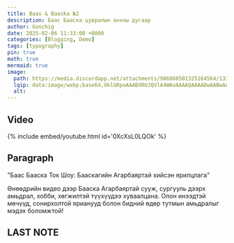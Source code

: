 ```yaml
---
title: Baas & Baaska №2
description: Баас Бааска цувралын анхны дугаар
author: Gonchig
date: 2025-02-06 11:33:00 +0800
categories: [Blogging, Demo]
tags: [typography]
pin: true
math: true
mermaid: true
image:
  path: https://media.discordapp.net/attachments/986868501325164564/1337000705549930496/image.png?ex=67a5da70&is=67a488f0&hm=91f2c1ed2534cac2d8d2de7a39d793e881d79df76cff0aac4811b72eeac888e2&=&format=webp&quality=lossless&width=1357&height=671
  lqip: data:image/webp;base64,UklGRpoAAABXRUJQVlA4WAoAAAAQAAAADwAABwAAQUxQSDIAAAARL0AmbZurmr57yyIiqE8oiG0bejIYEQTgqiDA9vqnsUSI6H+oAERp2HZ65qP/VIAWAFZQOCBCAAAA8AEAnQEqEAAIAAVAfCWkAALp8sF8rgRgAP7o9FDvMCkMde9PK7euH5M1m6VWoDXf2FkP3BqV0ZYbO6NA/VFIAAAA
  alt:
---
```


## Video

{% include embed/youtube.html id='0XcXsL0LQOk' %} 


## Paragraph

"Баас Бааска Ток Шоу: Бааскагийн Агарбаяртай хийсэн ярилцлага"

Өнөөдрийн видео дээр Бааска Агарбаяртай сууж, сургууль дээрх амьдрал, хобби, хөгжилтэй түүхүүдээ хуваалцана. Олон инээдтэй мөчүүд, сонирхолтой ярианууд болон бидний өдөр тутмын амьдралыг мэдэх боломжтой!

## LAST NOTE

